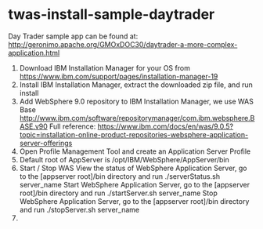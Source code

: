 # twas-install-sample-daytrader  
  
  Day Trader sample app can be found at: http://geronimo.apache.org/GMOxDOC30/daytrader-a-more-complex-application.html
  
  1. Download IBM Installation Manager for your OS from https://www.ibm.com/support/pages/installation-manager-19
  2. Install IBM Installation Manager, extract the downloaded zip file, and run install
  3. Add WebSphere 9.0 repository to IBM Installation Manager, we use WAS Base http://www.ibm.com/software/repositorymanager/com.ibm.websphere.BASE.v90
     Full reference: https://www.ibm.com/docs/en/was/9.0.5?topic=installation-online-product-repositories-websphere-application-server-offerings
  4. Open Profile Management Tool and create an Application Server Profile
  5. Default root of AppServer is /opt/IBM/WebSphere/AppServer/bin
  6. Start / Stop WAS
     View the status of WebSphere Application Server, go to the [appserver root]/bin directory and run ./serverStatus.sh server_name
     Start WebSphere Application Server, go to the [appserver root]/bin directory and run ./startServer.sh server_name
     Stop WebSphere Application Server, go to the [appserver root]/bin directory and run ./stopServer.sh server_name
  6. 
